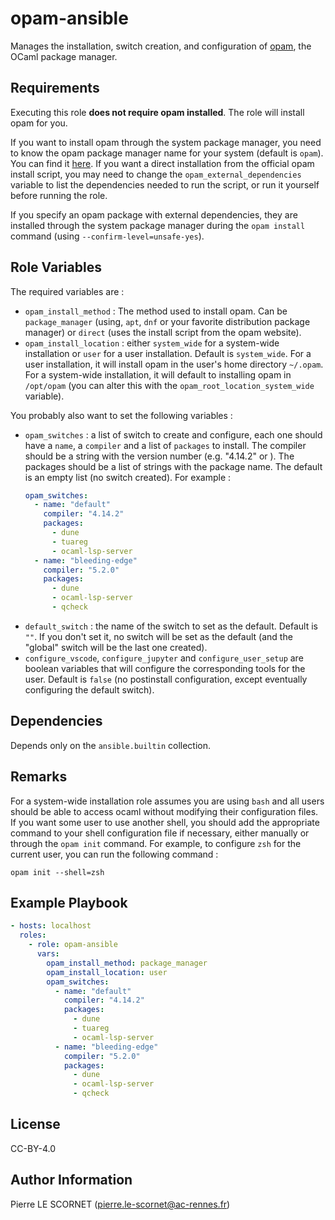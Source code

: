 opam-ansible
=========

Manages the installation, switch creation, and configuration of [opam](https://opam.ocaml.org/), the OCaml package manager.

Requirements
------------

Executing this role **does not require opam installed**. The role will install opam for you.

If you want to install opam through the system package manager, you need to know the opam package manager name for your system (default is `opam`). You can find it [here](https://opam.ocaml.org/doc/Install.html). If you want a direct installation from the official opam install script, you may need to change the `opam_external_dependencies` variable to list the dependencies needed to run the script, or run it yourself before running the role.

If you specify an opam package with external dependencies, they are installed through the system package manager during the `opam install` command (using `--confirm-level=unsafe-yes`).

Role Variables
--------------

The required variables are :

- `opam_install_method` : The method used to install opam. Can be `package_manager` (using, `apt`, `dnf` or your favorite distribution package manager) or `direct` (uses the install script from the opam website).
- `opam_install_location` : either `system_wide` for a system-wide installation or `user` for a user installation. Default is `system_wide`. For a user installation, it will install opam in the user's home directory `~/.opam`. For a system-wide installation, it will default to installing opam in `/opt/opam` (you can alter this with the `opam_root_location_system_wide` variable).

You probably also want to set the following variables :

- `opam_switches` : a list of switch to create and configure, each one should have a `name`, a `compiler` and a list of `packages` to install. The compiler should be a string with the version number (e.g. "4.14.2" or ). The packages should be a list of strings with the package name. The default is an empty list (no switch created). For example :
  ```yaml
  opam_switches:
    - name: "default"
      compiler: "4.14.2"
      packages:
        - dune
        - tuareg
        - ocaml-lsp-server
    - name: "bleeding-edge"
      compiler: "5.2.0"
      packages:
        - dune
        - ocaml-lsp-server
        - qcheck
  ```
- `default_switch` : the name of the switch to set as the default. Default is `""`. If you don't set it, no switch will be set as the default (and the "global" switch will be the last one created).
- `configure_vscode`, `configure_jupyter` and `configure_user_setup` are boolean variables that will configure the corresponding tools for the user. Default is `false` (no postinstall configuration, except eventually configuring the default switch).

Dependencies
------------

Depends only on the `ansible.builtin` collection.

Remarks
-------

For a system-wide installation role assumes you are using `bash` and all users should be able to access ocaml without modifying their configuration files. If you want some user to use another shell, you should add the appropriate command to your shell configuration file if necessary, either manually or through the `opam init` command. For example, to configure `zsh` for the current user, you can run the following command :

```shell
opam init --shell=zsh
```

Example Playbook
----------------

```yaml
- hosts: localhost
  roles:
    - role: opam-ansible
      vars:
        opam_install_method: package_manager
        opam_install_location: user
        opam_switches:
          - name: "default"
            compiler: "4.14.2"
            packages:
              - dune
              - tuareg
              - ocaml-lsp-server
          - name: "bleeding-edge"
            compiler: "5.2.0"
            packages:
              - dune
              - ocaml-lsp-server
              - qcheck
```
License
-------

CC-BY-4.0

Author Information
------------------

Pierre LE SCORNET (pierre.le-scornet@ac-rennes.fr)
